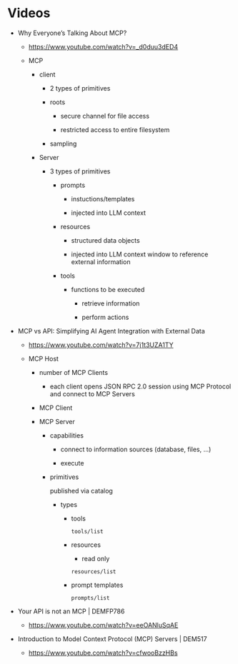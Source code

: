 # Videos


*   Why Everyone’s Talking About MCP?

    *   https://www.youtube.com/watch?v=_d0duu3dED4

    *   MCP

        *   client

            *   2 types of primitives

            *   roots

                *   secure channel for file access

                *   restricted access to entire filesystem

            *   sampling

        *   Server

            *   3 types of primitives

                *   prompts

                    *   instuctions/templates

                    *   injected into LLM context

                *   resources

                    *   structured data objects

                    *   injected into LLM context window to reference external information

                *   tools

                    *   functions to be executed   

                        *   retrieve information

                        *   perform actions


*   MCP vs API: Simplifying AI Agent Integration with External Data

    *   https://www.youtube.com/watch?v=7j1t3UZA1TY

    *   MCP Host

        *   number of MCP Clients

            *   each client opens JSON RPC 2.0 session using MCP Protocol and connect to MCP Servers

        *   MCP Client

        *   MCP Server

            *   capabilities

                *   connect to information sources (database, files, ...)

                *   execute 

            *   primitives

                published via catalog

                *   types
                    
                    *   tools

                        ```
                        tools/list
                        ```

                    *   resources

                        *   read only

                        ```
                        resources/list
                        ```

                    *   prompt templates

                        ```
                        prompts/list
                        ```


*   Your API is not an MCP | DEMFP786

    *   https://www.youtube.com/watch?v=eeOANluSqAE

*   Introduction to Model Context Protocol (MCP) Servers | DEM517

    *   https://www.youtube.com/watch?v=cfwooBzzHBs
    